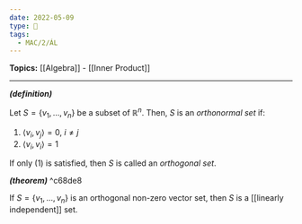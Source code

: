 ```yaml
---
date: 2022-05-09
type: 🧠
tags:
  - MAC/2/ÁL
---
```


**Topics:** [[Algebra]] - [[Inner Product]]

---

_**(definition)**_

Let $S = \{ v_1, \dots, v_n \}$ be a subset of $\mathbb{R}^n$. Then, $S$ is an _orthonormal set_ if:

1. $\langle v_i, v_j \rangle = 0$, $i \neq j$
2. $\langle v_i, v_i \rangle = 1$

If only (1) is satisfied, then $S$ is called an _orthogonal set_.

_**(theorem)**_ ^c68de8

If $S = \{ v_1, \dots, v_n \}$ is an orthogonal non-zero vector set, then $S$ is a [[linearly independent]] set.
